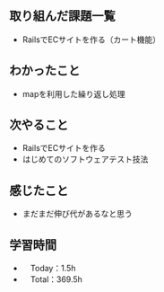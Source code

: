 ## 取り組んだ課題一覧
- RailsでECサイトを作る（カート機能）

## わかったこと 
- mapを利用した繰り返し処理

## 次やること
- RailsでECサイトを作る
- はじめてのソフトウェアテスト技法

## 感じたこと
- まだまだ伸び代があるなと思う

## 学習時間
- 　Today：1.5h
- 　Total：369.5h
